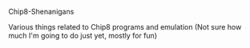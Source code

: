 Chip8-Shenanigans

Various things related to Chip8 programs and emulation
(Not sure how much I'm going to do just yet, mostly for fun)
